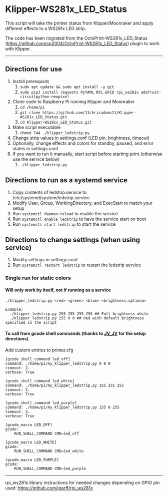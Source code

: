 # Klipper-WS281x_LED_Status
This script will take the printer status from Klipper/Moonraker and apply different effects to a WS281x LED strip.

The code has been migrated from the OctoPrint-WS281x_LED_Status (https://github.com/cp2004/OctoPrint-WS281x_LED_Status) plugin to work with Klipper.

----

## Directions for use

1. Install prerequsits
   1. ```sudo apt update && sudo apt install -y git```
   2. ```sudo pip3 install requests PyYAML RPi.GPIO rpi_ws281x adafruit-circuitpython-neopixel```
2. Clone code to Raspberry Pi running Klipper and Moonraker
   1. ```cd /home/pi```
   2. ```git clone https://github.com/11chrisadams11/Klipper-WS281x_LED_Status.git```
   3. ```cd Klipper-WS281x_LED_Status.git```
3. Make script executable
   1. ```chmod 744 ./klipper_ledstrip.py```
4. Change strip values in settings.conf (LED pin, brightness, timeout)
5. Optionally, change effects and colors for standby, paused, and error states in settings.conf
6. If you want to run it manually, start script before starting print (otherwise use the service below)
   1. ```./klipper_ledstrip.py```

## Directions to run as a systemd service

1. Copy contents of ledstrip.service to /etc/systemd/system/ledstrip.service
2. Modify User, Group, WorkingDirectory, and ExecStart to match your setup
3. Run ```systemctl daemon-reload``` to enable the service
4. Run ```systemctl enable ledstrip``` to have the service start on boot
5. Run ```systemctl start ledstrip``` to start the service

## Directions to change settings (when using service)

1. Modify settings in settings.conf
2. Run ```systemctl restart ledstrip``` to restart the ledstrip service

### Single run for static colors
#### Will only work by itself, not if running as a service

```
./klipper_ledstrip.py <red> <green> <blue> <brightness:optiona>

Example:
  ./klipper_ledstrip.py 255 255 255 255 ## Full brightness white
  ./klipper_ledstrip.py 255 0 0 ## Red with default brightness specified in the script
```

#### To call from gcode shell commands (thanks to [JV_JV](https://www.reddit.com/user/JV_JV/) for the setup directions)
Add custom entries to printer.cfg 

```
[gcode_shell_command led_off]
command: ./home/pi/my_klipper_ledstrip.py 0 0 0
timeout: 2.
verbose: True

[gcode_shell_command led_white]
command: ./home/pi/my_klipper_ledstrip.py 255 255 255
timeout: 2.
verbose: True

[gcode_shell_command led_purple]
command: ./home/pi/my_klipper_ledstrip.py 255 0 255
timeout: 2.
verbose: True

[gcode_macro LED_OFF]
gcode:
    RUN_SHELL_COMMAND CMD=led_off

[gcode_macro LED_WHITE]
gcode:
    RUN_SHELL_COMMAND CMD=led_white

[gcode_macro LED_PURPLE]
gcode:
    RUN_SHELL_COMMAND CMD=led_purple
```

----

rpi_ws281x library instructions for needed changes depending on GPIO pin used: https://github.com/jgarff/rpi_ws281x
